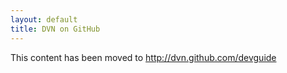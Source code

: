 ```yaml
---
layout: default
title: DVN on GitHub
---
```

This content has been moved to http://dvn.github.com/devguide
